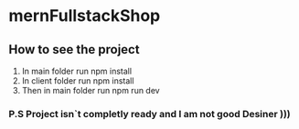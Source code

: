 # mernFullstackShop

## How to see the project

1. In main folder run npm install
2. In client folder run npm install
3. Then in main folder run npm run dev

### P.S Project isn`t completly ready and I am not good Desiner )))
